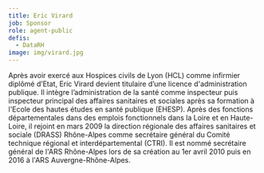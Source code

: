 ```yaml
---
title: Eric Virard
job: Sponsor
role: agent-public
defis:
  - DataRH
image: img/virard.jpg
---
```

Après avoir exercé aux Hospices civils de Lyon (HCL) comme infirmier diplômé d’Etat, Eric Virard devient titulaire d’une licence d'administration publique. Il intègre l’administration de la santé comme inspecteur puis inspecteur principal des affaires sanitaires et sociales après sa formation à l'Ecole des hautes études en santé publique (EHESP). Après des fonctions départementales dans des emplois fonctionnels dans la Loire et en Haute-Loire, il rejoint en mars 2009 la direction régionale des affaires sanitaires et sociale (DRASS) Rhône-Alpes comme secrétaire général du Comité technique régional et interdépartemental (CTRI). Il est nommé secrétaire général de l'ARS Rhône-Alpes lors de sa création au 1er avril 2010 puis en 2016 à l'ARS Auvergne-Rhône-Alpes.
